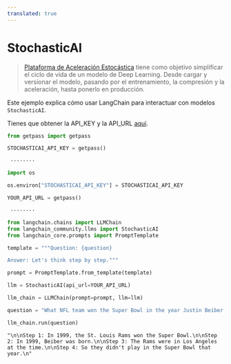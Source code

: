 ```yaml
---
translated: true
---
```


# StochasticAI

>[Plataforma de Aceleración Estocástica](https://docs.stochastic.ai/docs/introduction/) tiene como objetivo simplificar el ciclo de vida de un modelo de Deep Learning. Desde cargar y versionar el modelo, pasando por el entrenamiento, la compresión y la aceleración, hasta ponerlo en producción.

Este ejemplo explica cómo usar LangChain para interactuar con modelos `StochasticAI`.

Tienes que obtener la API_KEY y la API_URL [aquí](https://app.stochastic.ai/workspace/profile/settings?tab=profile).

```python
from getpass import getpass

STOCHASTICAI_API_KEY = getpass()
```

```output
 ········
```

```python
import os

os.environ["STOCHASTICAI_API_KEY"] = STOCHASTICAI_API_KEY
```

```python
YOUR_API_URL = getpass()
```

```output
 ········
```

```python
from langchain.chains import LLMChain
from langchain_community.llms import StochasticAI
from langchain_core.prompts import PromptTemplate
```

```python
template = """Question: {question}

Answer: Let's think step by step."""

prompt = PromptTemplate.from_template(template)
```

```python
llm = StochasticAI(api_url=YOUR_API_URL)
```

```python
llm_chain = LLMChain(prompt=prompt, llm=llm)
```

```python
question = "What NFL team won the Super Bowl in the year Justin Beiber was born?"

llm_chain.run(question)
```

```output
"\n\nStep 1: In 1999, the St. Louis Rams won the Super Bowl.\n\nStep 2: In 1999, Beiber was born.\n\nStep 3: The Rams were in Los Angeles at the time.\n\nStep 4: So they didn't play in the Super Bowl that year.\n"
```
